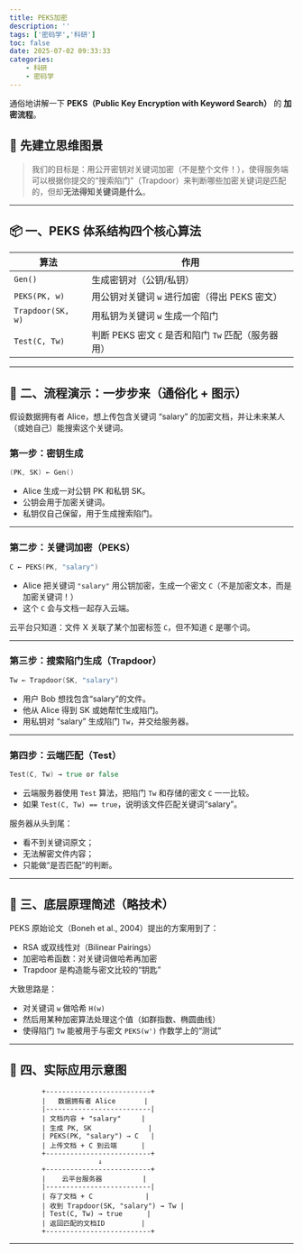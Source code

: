 ```yaml
---
title: PEKS加密
description: ''
tags: ['密码学','科研']
toc: false
date: 2025-07-02 09:33:33
categories:
    - 科研
    - 密码学
---
```


通俗地讲解一下 **PEKS（Public Key Encryption with Keyword Search）** 的 **加密流程**。

<!--more-->

## 🧠 先建立思维图景

> 我们的目标是：用公开密钥对关键词加密（不是整个文件！），使得服务端可以根据你提交的“搜索陷门”（Trapdoor）来判断哪些加密关键词是匹配的，但却**无法得知关键词是什么**。

---

## 📦 一、PEKS 体系结构四个核心算法

| 算法                | 作用                                 |
| ----------------- | ---------------------------------- |
| `Gen()`           | 生成密钥对（公钥/私钥）                       |
| `PEKS(PK, w)`     | 用公钥对关键词 `w` 进行加密（得出 PEKS 密文）       |
| `Trapdoor(SK, w)` | 用私钥为关键词 `w` 生成一个陷门                 |
| `Test(C, Tw)`     | 判断 PEKS 密文 `C` 是否和陷门 `Tw` 匹配（服务器用） |

---

## 🧪 二、流程演示：一步步来（通俗化 + 图示）

假设数据拥有者 Alice，想上传包含关键词 “salary” 的加密文档，并让未来某人（或她自己）能搜索这个关键词。

### 第一步：密钥生成

```go
(PK, SK) ← Gen()
```

* Alice 生成一对公钥 PK 和私钥 SK。
* 公钥会用于加密关键词。
* 私钥仅自己保留，用于生成搜索陷门。

---

### 第二步：关键词加密（PEKS）

```go
C ← PEKS(PK, "salary")
```

* Alice 把关键词 `"salary"` 用公钥加密，生成一个密文 `C`（不是加密文本，而是加密关键词！）
* 这个 `C` 会与文档一起存入云端。

云平台只知道：文件 X 关联了某个加密标签 `C`，但不知道 `C` 是哪个词。

---

### 第三步：搜索陷门生成（Trapdoor）

```go
Tw ← Trapdoor(SK, "salary")
```

* 用户 Bob 想找包含“salary”的文件。
* 他从 Alice 得到 SK 或她帮忙生成陷门。
* 用私钥对 “salary” 生成陷门 `Tw`，并交给服务器。

---

### 第四步：云端匹配（Test）

```go
Test(C, Tw) → true or false
```

* 云端服务器使用 `Test` 算法，把陷门 `Tw` 和存储的密文 `C` 一一比较。
* 如果 `Test(C, Tw) == true`，说明该文件匹配关键词“salary”。

服务器从头到尾：

* 看不到关键词原文；
* 无法解密文件内容；
* 只能做“是否匹配”的判断。

---

## 🔐 三、底层原理简述（略技术）

PEKS 原始论文（Boneh et al., 2004）提出的方案用到了：

* RSA 或双线性对（Bilinear Pairings）
* 加密哈希函数：对关键词做哈希再加密
* Trapdoor 是构造能与密文比较的“钥匙”

大致思路是：

* 对关键词 `w` 做哈希 `H(w)`
* 然后用某种加密算法处理这个值（如群指数、椭圆曲线）
* 使得陷门 `Tw` 能被用于与密文 `PEKS(w')` 作数学上的“测试”

---

## 🧾 四、实际应用示意图

```
        +--------------------------+
        |   数据拥有者 Alice       |
        |--------------------------|
        | 文档内容 + "salary"     |
        | 生成 PK, SK              |
        | PEKS(PK, "salary") → C   |
        | 上传文档 + C 到云端      |
        +--------------------------+
                      ↓
        +--------------------------+
        |    云平台服务器          |
        |--------------------------|
        | 存了文档 + C             |
        | 收到 Trapdoor(SK, "salary") → Tw |
        | Test(C, Tw) → true      |
        | 返回匹配的文档ID         |
        +--------------------------+
```

---
